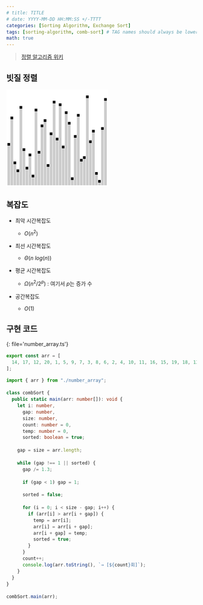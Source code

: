 ```yaml
---
# title: TITLE
# date: YYYY-MM-DD HH:MM:SS +/-TTTT
categories: [Sorting Algorithm, Exchange Sort]
tags: [sorting-algorithm, comb-sort] # TAG names should always be lowercase
math: true
---
```


> [정렬 알고리즘 위키](https://ko.wikipedia.org/wiki/%EC%A0%95%EB%A0%AC_%EC%95%8C%EA%B3%A0%EB%A6%AC%EC%A6%98)

## 빗질 정렬

![comb_sort](/assets/img/sort/gif/comb_sort.gif)

## 복잡도

- 최악 시간복잡도

  - $O(n^2)$

- 최선 시간복잡도

  - $\Theta(n \ log(n))$

- 평균 시간복잡도

  - $\Omega(n^2 / 2^p)$ : 여기서 $p$는 증가 수

- 공간복잡도

  - $O(1)$

## 구현 코드

{: file='number_array.ts'}

```ts
export const arr = [
  14, 17, 12, 20, 1, 5, 9, 7, 3, 8, 6, 2, 4, 10, 11, 16, 15, 19, 18, 13,
];
```

```ts
import { arr } from "./number_array";

class combSort {
  public static main(arr: number[]): void {
    let i: number,
      gap: number,
      size: number,
      count: number = 0,
      temp: number = 0,
      sorted: boolean = true;

    gap = size = arr.length;

    while (gap !== 1 || sorted) {
      gap /= 1.3;

      if (gap < 1) gap = 1;

      sorted = false;

      for (i = 0; i < size - gap; i++) {
        if (arr[i] > arr[i + gap]) {
          temp = arr[i];
          arr[i] = arr[i + gap];
          arr[i + gap] = temp;
          sorted = true;
        }
      }
      count++;
      console.log(arr.toString(), `→ [${count}회]`);
    }
  }
}

combSort.main(arr);
```
